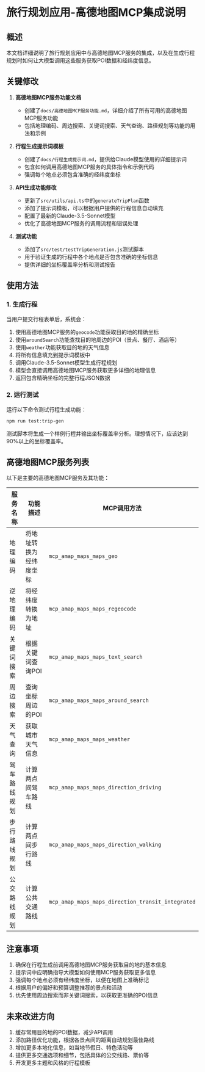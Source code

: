 # 旅行规划应用-高德地图MCP集成说明

## 概述

本文档详细说明了旅行规划应用中与高德地图MCP服务的集成，以及在生成行程规划时如何让大模型调用这些服务获取POI数据和经纬度信息。

## 关键修改

1. **高德地图MCP服务功能文档**
   - 创建了`docs/高德地图MCP服务功能.md`，详细介绍了所有可用的高德地图MCP服务功能
   - 包括地理编码、周边搜索、关键词搜索、天气查询、路径规划等功能的用法和示例

2. **行程生成提示词模板**
   - 创建了`docs/行程生成提示词.md`，提供给Claude模型使用的详细提示词
   - 包含如何调用高德地图MCP服务的具体指令和示例代码
   - 强调每个地点必须包含准确的经纬度坐标

3. **API生成功能修改**
   - 更新了`src/utils/api.ts`中的`generateTripPlan`函数
   - 添加了提示词模板，可以根据用户提供的行程信息自动填充
   - 配置了最新的Claude-3.5-Sonnet模型
   - 优化了高德地图MCP服务的调用流程和错误处理

4. **测试功能**
   - 添加了`src/test/testTripGeneration.js`测试脚本
   - 用于验证生成的行程中各个地点是否包含准确的坐标信息
   - 提供详细的坐标覆盖率分析和测试报告

## 使用方法

### 1. 生成行程

当用户提交行程表单后，系统会：
1. 使用高德地图MCP服务的`geocode`功能获取目的地的精确坐标
2. 使用`aroundSearch`功能查找目的地周边的POI（景点、餐厅、酒店等）
3. 使用`weather`功能获取目的地的天气信息
4. 将所有信息填充到提示词模板中
5. 调用Claude-3.5-Sonnet模型生成行程规划
6. 模型会直接调用高德地图MCP服务获取更多详细的地理信息
7. 返回包含精确坐标的完整行程JSON数据

### 2. 运行测试

运行以下命令测试行程生成功能：

```bash
npm run test:trip-gen
```

测试脚本将生成一个样例行程并输出坐标覆盖率分析。理想情况下，应该达到90%以上的坐标覆盖率。

## 高德地图MCP服务列表

以下是主要的高德地图MCP服务及其功能：

| 服务名称 | 功能描述 | MCP调用方法 |
|---------|--------|-----------|
| 地理编码 | 将地址转换为经纬度坐标 | `mcp_amap_maps_maps_geo` |
| 逆地理编码 | 将经纬度转换为地址 | `mcp_amap_maps_maps_regeocode` |
| 关键词搜索 | 根据关键词查询POI | `mcp_amap_maps_maps_text_search` |
| 周边搜索 | 查询坐标周边的POI | `mcp_amap_maps_maps_around_search` |
| 天气查询 | 获取城市天气信息 | `mcp_amap_maps_maps_weather` |
| 驾车路线规划 | 计算两点间驾车路线 | `mcp_amap_maps_maps_direction_driving` |
| 步行路线规划 | 计算两点间步行路线 | `mcp_amap_maps_maps_direction_walking` |
| 公交路线规划 | 计算公共交通路线 | `mcp_amap_maps_maps_direction_transit_integrated` |

## 注意事项

1. 确保在行程生成前调用高德地图MCP服务获取目的地的基本信息
2. 提示词中应明确指导大模型如何使用MCP服务获取更多信息
3. 强调每个地点必须有经纬度坐标，以便在地图上准确标记
4. 根据用户的偏好和预算调整推荐的景点和活动
5. 优先使用周边搜索而非关键词搜索，以获取更准确的POI信息

## 未来改进方向

1. 缓存常用目的地的POI数据，减少API调用
2. 添加路径优化功能，根据各景点间的距离自动规划最佳路线
3. 增加更多本地化信息，如当地节假日、特色活动等
4. 提供更多交通选项和细节，包括具体的公交线路、票价等
5. 开发更多主题和风格的行程模板 